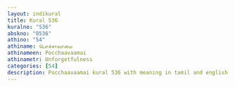 ```yaml
---
layout: indikural
title: Kural 536
kuralno: "536"
abskno: "0536"
athino: "54"
athiname: பொச்சாவாமை
athinameen: Pocchaavaamai
athinametr: Unforgetfulness
categories: [54]
description: Pocchaavaamai kural 536 with meaning in tamil and english 
---
```


